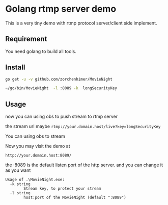 # Golang rtmp server demo

This is a very tiny demo with rtmp protocol server/client side implement.

## Requirement

You need golang to build all tools.

## Install

```bash
go get -u -v github.com/zorchenhimer/MovieNight

~/go/bin/MovieNight  -l :8089 -k  longSecurityKey
```

## Usage

now you can using obs to push stream to rtmp server

the stream url maybe ```rtmp://your.domain.host/live?key=longSecurityKey```

You can using obs to stream

Now you may visit the demo at

```text
http://your.domain.host:8089/
```

the :8089 is the default listen port of the http server. and you can change it as you want

```text
Usage of .\MovieNight.exe:
  -k string
        Stream key, to protect your stream
  -l string
        host:port of the MovieNight (default ":8089")
```